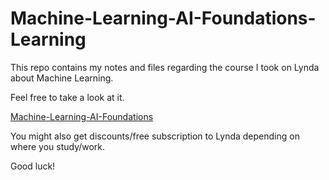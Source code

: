 # Machine-Learning-AI-Foundations-Learning

This repo contains my notes and files regarding the course I took on Lynda about Machine Learning.

Feel free to take a look at it.

[Machine-Learning-AI-Foundations](https://www.lynda.com/Data-Science-tutorials/Welcome/548594/598220-4.html)

You might also get discounts/free subscription to Lynda depending on where you study/work.

Good luck!
